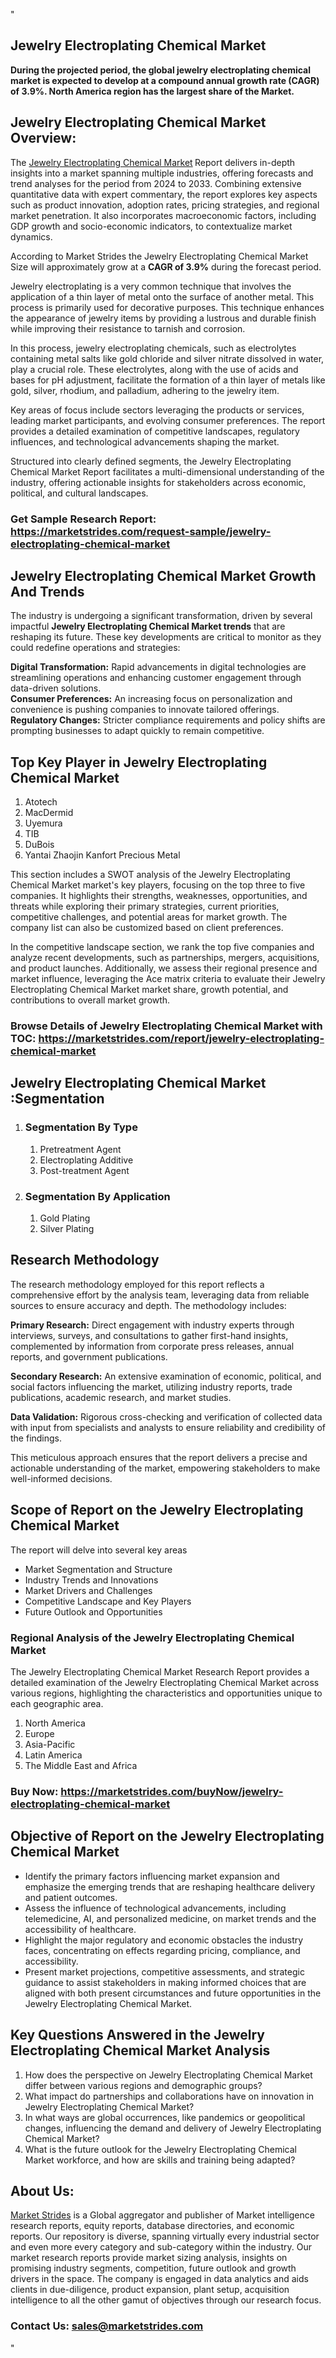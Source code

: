 <p>"</p>
<h2>Jewelry Electroplating Chemical Market</h2>
<p><strong>During the projected period, the global jewelry electroplating chemical market is expected to develop at a compound annual growth rate (CAGR) of 3.9%. North America region has the largest share of the Market.</strong></p>
<h2>Jewelry Electroplating Chemical Market Overview:</h2>
<p>The <a href="https://marketstrides.com/report/jewelry-electroplating-chemical-market">Jewelry Electroplating Chemical Market</a><strong>&nbsp;</strong>Report delivers in-depth insights into a market spanning multiple industries, offering forecasts and trend analyses for the period from 2024 to 2033. Combining extensive quantitative data with expert commentary, the report explores key aspects such as product innovation, adoption rates, pricing strategies, and regional market penetration. It also incorporates macroeconomic factors, including GDP growth and socio-economic indicators, to contextualize market dynamics.</p>
<p>According to Market Strides the Jewelry Electroplating Chemical Market Size will approximately grow at a <strong>CAGR of 3.9%</strong> during the forecast period.</p>
<p>Jewelry electroplating is a very common technique that involves the application of a thin layer of metal onto the surface of another metal. This process is primarily used for decorative purposes. This technique enhances the appearance of jewelry items by providing a lustrous and durable finish while improving their resistance to tarnish and corrosion.</p>
<p>In this process, jewelry electroplating chemicals, such as electrolytes containing metal salts like gold chloride and silver nitrate dissolved in water, play a crucial role. These electrolytes, along with the use of acids and bases for pH adjustment, facilitate the formation of a thin layer of metals like gold, silver, rhodium, and palladium, adhering to the jewelry item.</p>
<p>Key areas of focus include sectors leveraging the products or services, leading market participants, and evolving consumer preferences. The report provides a detailed examination of competitive landscapes, regulatory influences, and technological advancements shaping the market.</p>
<p>Structured into clearly defined segments, the&nbsp;Jewelry Electroplating Chemical Market Report facilitates a multi-dimensional understanding of the industry, offering actionable insights for stakeholders across economic, political, and cultural landscapes.</p>
<h3><strong>Get Sample Research Report:</strong> <a href="https://marketstrides.com/request-sample/jewelry-electroplating-chemical-market">https://marketstrides.com/request-sample/jewelry-electroplating-chemical-market</a></h3>
<h2>Jewelry Electroplating Chemical Market Growth And Trends</h2>
<p>The industry is undergoing a significant transformation, driven by several impactful <strong>Jewelry Electroplating Chemical Market trends</strong>&nbsp;that are reshaping its future. These key developments are critical to monitor as they could redefine operations and strategies:</p>
<p><strong>Digital Transformation:</strong> Rapid advancements in digital technologies are streamlining operations and enhancing customer engagement through data-driven solutions.<br /><strong>Consumer Preferences:</strong> An increasing focus on personalization and convenience is pushing companies to innovate tailored offerings.<br /><strong>Regulatory Changes:</strong> Stricter compliance requirements and policy shifts are prompting businesses to adapt quickly to remain competitive.</p>
<h2>Top Key Player in Jewelry Electroplating Chemical Market</h2>
<ol>
<li>Atotech</li>
<li>MacDermid</li>
<li>Uyemura</li>
<li>TIB</li>
<li>DuBois</li>
<li>Yantai Zhaojin Kanfort Precious Metal</li>
</ol>
<p>This section includes a SWOT analysis of the Jewelry Electroplating Chemical Market market's key players, focusing on the top three to five companies. It highlights their strengths, weaknesses, opportunities, and threats while exploring their primary strategies, current priorities, competitive challenges, and potential areas for market growth. The company list can also be customized based on client preferences.</p>
<p>In the competitive landscape section, we rank the top five companies and analyze recent developments, such as partnerships, mergers, acquisitions, and product launches. Additionally, we assess their regional presence and market influence, leveraging the Ace matrix criteria to evaluate their Jewelry Electroplating Chemical Market market share, growth potential, and contributions to overall market growth.</p>
<h3><strong>Browse Details of Jewelry Electroplating Chemical Market with TOC:</strong> <a href="https://marketstrides.com/report/jewelry-electroplating-chemical-market">https://marketstrides.com/report/jewelry-electroplating-chemical-market</a></h3>
<h2>Jewelry Electroplating Chemical Market :Segmentation</h2>
<ol>
<li>
<h3>Segmentation By Type</h3>
<ol>
<li>Pretreatment Agent</li>
<li>Electroplating Additive</li>
<li>Post-treatment Agent</li>
</ol>
</li>
<li>
<h3>Segmentation By Application</h3>
<ol>
<li>Gold Plating</li>
<li>Silver Plating</li>
</ol>
</li>
</ol>
<h2>Research Methodology</h2>
<p>The research methodology employed for this report reflects a comprehensive effort by the analysis team, leveraging data from reliable sources to ensure accuracy and depth. The methodology includes:</p>
<p><strong>Primary Research:</strong> Direct engagement with industry experts through interviews, surveys, and consultations to gather first-hand insights, complemented by information from corporate press releases, annual reports, and government publications.</p>
<p><strong>Secondary Research:</strong> An extensive examination of economic, political, and social factors influencing the market, utilizing industry reports, trade publications, academic research, and market studies.</p>
<p><strong>Data Validation:</strong> Rigorous cross-checking and verification of collected data with input from specialists and analysts to ensure reliability and credibility of the findings.</p>
<p>This meticulous approach ensures that the report delivers a precise and actionable understanding of the market, empowering stakeholders to make well-informed decisions.</p>
<h2>Scope of Report on the Jewelry Electroplating Chemical Market</h2>
<p>The report will delve into several key areas</p>
<ul>
<li>Market Segmentation and Structure</li>
<li>Industry Trends and Innovations</li>
<li>Market Drivers and Challenges</li>
<li>Competitive Landscape and Key Players</li>
<li>Future Outlook and Opportunities</li>
</ul>
<h3>Regional Analysis of the Jewelry Electroplating Chemical Market</h3>
<p>The Jewelry Electroplating Chemical Market Research Report provides a detailed examination of the Jewelry Electroplating Chemical Market across various regions, highlighting the characteristics and opportunities unique to each geographic area.</p>
<ol>
<li>North America</li>
<li>Europe</li>
<li>Asia-Pacific</li>
<li>Latin America</li>
<li>The Middle East and Africa</li>
</ol>
<h3><strong>Buy Now:&nbsp;<a href="https://marketstrides.com/buyNow/jewelry-electroplating-chemical-market">https://marketstrides.com/buyNow/jewelry-electroplating-chemical-market</a></strong></h3>
<h2><strong>Objective of Report on the Jewelry Electroplating Chemical Market</strong></h2>
<ul>
<li>Identify the primary factors influencing market expansion and emphasize the emerging trends that are reshaping healthcare delivery and patient outcomes.</li>
<li>Assess the influence of technological advancements, including telemedicine, AI, and personalized medicine, on market trends and the accessibility of healthcare.</li>
<li>Highlight the major regulatory and economic obstacles the industry faces, concentrating on effects regarding pricing, compliance, and accessibility.</li>
<li>Present market projections, competitive assessments, and strategic guidance to assist stakeholders in making informed choices that are aligned with both present circumstances and future opportunities in the Jewelry Electroplating Chemical Market.</li>
</ul>
<h2>Key Questions Answered in the&nbsp;Jewelry Electroplating Chemical Market&nbsp;Analysis</h2>
<ol>
<li>How does the perspective on Jewelry Electroplating Chemical Market differ between various regions and demographic groups?</li>
<li>What impact do partnerships and collaborations have on innovation in Jewelry Electroplating Chemical Market?</li>
<li>In what ways are global occurrences, like pandemics or geopolitical changes, influencing the demand and delivery of Jewelry Electroplating Chemical Market?</li>
<li>What is the future outlook for the Jewelry Electroplating Chemical Market workforce, and how are skills and training being adapted?</li>
</ol>
<h2>About Us:</h2>
<p><a href="https://marketstrides.com/">Market Strides</a> is a Global aggregator and publisher of Market intelligence research reports, equity reports, database directories, and economic reports. Our repository is diverse, spanning virtually every industrial sector and even more every category and sub-category within the industry. Our market research reports provide market sizing analysis, insights on promising industry segments, competition, future outlook and growth drivers in the space. The company is engaged in data analytics and aids clients in due-diligence, product expansion, plant setup, acquisition intelligence to all the other gamut of objectives through our research focus.</p>
<h3><strong>Contact Us: <a href="mailto:sales@marketstrides.com">sales@marketstrides.com</a></strong></h3>
<p>"</p>
